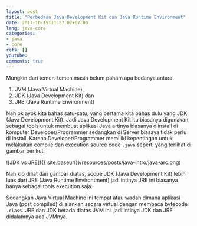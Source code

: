 ```yaml
---
layout: post
title: "Perbedaan Java Development Kit dan Java Runtime Environment"
date: 2017-10-19T11:57:07+07:00
lang: java-core
categories:
- java
- core
refs: []
youtube: 
comments: true
---
```


Mungkin dari temen-temen masih belum paham apa bedanya antara

1. JVM (Java Virtual Machine),
2. JDK (Java Development Kit) dan
3. JRE (Java Runtime Environment)

Nah ok ayok kita bahas satu-satu, yang pertama kita bahas dulu yang JDK (Java Development Kit). Jadi Java Development Kit itu biasanya digunakan sebagai tools untuk membuat aplikasi Java artinya biasanya diinstall di komputer Developer/Programmer sedangkan di Server biasaya tidak perlu di install. Karena Developer/Programmer memiliki kepentingan untuk melakukan compile dan execution source code `.java` seperti yang terlihat di gambar berikut:

![JDK vs JRE]({{ site.baseurl}}/resources/posts/java-intro/java-arc.png)

Nah klo diliat dari gambar diatas, scope JDK (Java Development Kit) lebih luas dari JRE (Java Runtime Environtment) jadi intinya JRE ini biasanya hanya sebagai tools execution saja.

Sedangkan Java Virtual Machine ini tempat atau wadah dimana aplikasi Java (post compiled) dijalankan secara virtual dengan membaca bytecode `.class`. JRE dan JDK berada diatas JVM ini. jadi intinya JDK dan JRE didalamnya ada JVMnya.